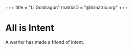 +++
title = "Li Goldragon"
matrixID = "@li:matrix.org"
+++

# All is Intent
A warrior has made a friend of intent.
